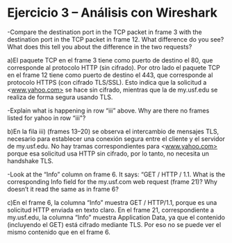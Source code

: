 # Ejercicio 3 – Análisis con Wireshark

-Compare the destination port in the TCP packet in frame 3 with the destination port in the TCP
packet in frame 12. What difference do you see? What does this tell you about the difference in the
two requests?

a)El paquete TCP en el frame 3 tiene como puerto de destino el 80, que corresponde al protocolo HTTP (sin cifrado). Por otro lado el paquete TCP en el frame 12 tiene como puerto de destino el 443, que corresponde al protocolo HTTPS (con cifrado TLS/SSL). Esto indica que la solicitud a <www.yahoo.com> se hace sin cifrado, mientras que la de my.usf.edu se realiza de forma segura usando TLS.

-Explain what is happening in row “iii” above. Why are there no frames listed for yahoo in row “iii"?

b)En la fila iii) (frames 13–20) se observa el intercambio de mensajes TLS, necesario para establecer una conexión segura entre el cliente y el servidor de my.usf.edu.
No hay tramas correspondientes para <www.yahoo.com> porque esa solicitud usa HTTP sin cifrado, por lo tanto, no necesita un handshake TLS.

-Look at the “Info” column on frame 6. It says: “GET / HTTP / 1.1. What is the corresponding Info
field for the my.usf.com web request (frame 21)? Why doesn’t it read the same as in frame 6?

c)En el frame 6, la columna “Info” muestra GET / HTTP/1.1, porque es una solicitud HTTP enviada en texto claro.
En el frame 21, correspondiente a my.usf.edu, la columna “Info” muestra Application Data, ya que el contenido (incluyendo el GET) está cifrado mediante TLS.
Por eso no se puede ver el mismo contenido que en el frame 6.
